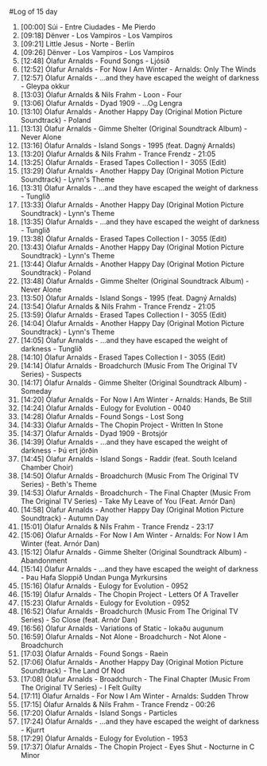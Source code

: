 #Log of 15 day

1. [00:00] Súi - Entre Ciudades - Me Pierdo
1. [09:18] Dënver - Los Vampiros - Los Vampiros
1. [09:21] Little Jesus - Norte - Berlín
1. [09:26] Dënver - Los Vampiros - Los Vampiros
1. [12:48] Ólafur Arnalds - Found Songs - Ljósið
1. [12:52] Ólafur Arnalds - For Now I Am Winter - Arnalds: Only The Winds
1. [12:57] Ólafur Arnalds - ...and they have escaped the weight of darkness - Gleypa okkur
1. [13:03] Ólafur Arnalds & Nils Frahm - Loon - Four
1. [13:06] Ólafur Arnalds - Dyad 1909 - ...Og Lengra
1. [13:10] Ólafur Arnalds - Another Happy Day (Original Motion Picture Soundtrack) - Poland
1. [13:13] Ólafur Arnalds - Gimme Shelter (Original Soundtrack Album) - Never Alone
1. [13:16] Ólafur Arnalds - Island Songs - 1995 (feat. Dagný Arnalds)
1. [13:20] Ólafur Arnalds & Nils Frahm - Trance Frendz - 21:05
1. [13:25] Ólafur Arnalds - Erased Tapes Collection I - 3055 (Edit)
1. [13:29] Ólafur Arnalds - Another Happy Day (Original Motion Picture Soundtrack) - Lynn's Theme
1. [13:31] Ólafur Arnalds - ...and they have escaped the weight of darkness - Tunglið
1. [13:33] Ólafur Arnalds - Another Happy Day (Original Motion Picture Soundtrack) - Lynn's Theme
1. [13:35] Ólafur Arnalds - ...and they have escaped the weight of darkness - Tunglið
1. [13:38] Ólafur Arnalds - Erased Tapes Collection I - 3055 (Edit)
1. [13:43] Ólafur Arnalds - Another Happy Day (Original Motion Picture Soundtrack) - Lynn's Theme
1. [13:44] Ólafur Arnalds - Another Happy Day (Original Motion Picture Soundtrack) - Poland
1. [13:48] Ólafur Arnalds - Gimme Shelter (Original Soundtrack Album) - Never Alone
1. [13:50] Ólafur Arnalds - Island Songs - 1995 (feat. Dagný Arnalds)
1. [13:54] Ólafur Arnalds & Nils Frahm - Trance Frendz - 21:05
1. [13:59] Ólafur Arnalds - Erased Tapes Collection I - 3055 (Edit)
1. [14:04] Ólafur Arnalds - Another Happy Day (Original Motion Picture Soundtrack) - Lynn's Theme
1. [14:05] Ólafur Arnalds - ...and they have escaped the weight of darkness - Tunglið
1. [14:10] Ólafur Arnalds - Erased Tapes Collection I - 3055 (Edit)
1. [14:14] Ólafur Arnalds - Broadchurch (Music From The Original TV Series) - Suspects
1. [14:17] Ólafur Arnalds - Gimme Shelter (Original Soundtrack Album) - Someday
1. [14:20] Ólafur Arnalds - For Now I Am Winter - Arnalds: Hands, Be Still
1. [14:24] Ólafur Arnalds - Eulogy for Evolution - 0040
1. [14:28] Ólafur Arnalds - Found Songs - Lost Song
1. [14:33] Ólafur Arnalds - The Chopin Project - Written In Stone
1. [14:37] Ólafur Arnalds - Dyad 1909 - Brotsjór
1. [14:39] Ólafur Arnalds - ...and they have escaped the weight of darkness - Þú ert jörðin
1. [14:45] Ólafur Arnalds - Island Songs - Raddir (feat. South Iceland Chamber Choir)
1. [14:50] Ólafur Arnalds - Broadchurch (Music From The Original TV Series) - Beth's Theme
1. [14:53] Ólafur Arnalds - Broadchurch - The Final Chapter (Music From The Original TV Series) - Take My Leave of You (Feat. Arnór Dan)
1. [14:58] Ólafur Arnalds - Another Happy Day (Original Motion Picture Soundtrack) - Autumn Day
1. [15:01] Ólafur Arnalds & Nils Frahm - Trance Frendz - 23:17
1. [15:06] Ólafur Arnalds - For Now I Am Winter - Arnalds: For Now I Am Winter (feat. Arnór Dan)
1. [15:12] Ólafur Arnalds - Gimme Shelter (Original Soundtrack Album) - Abandonment
1. [15:14] Ólafur Arnalds - ...and they have escaped the weight of darkness - Þau Hafa Sloppið Undan Þunga Myrkursins
1. [15:16] Ólafur Arnalds - Eulogy for Evolution - 0952
1. [15:19] Ólafur Arnalds - The Chopin Project - Letters Of A Traveller
1. [15:23] Ólafur Arnalds - Eulogy for Evolution - 0952
1. [16:52] Ólafur Arnalds - Broadchurch (Music From The Original TV Series) - So Close (feat. Arnór Dan)
1. [16:56] Ólafur Arnalds - Variations of Static - lokaðu augunum
1. [16:59] Ólafur Arnalds - Not Alone - Broadchurch - Not Alone - Broadchurch
1. [17:03] Ólafur Arnalds - Found Songs - Raein
1. [17:06] Ólafur Arnalds - Another Happy Day (Original Motion Picture Soundtrack) - The Land Of Nod
1. [17:08] Ólafur Arnalds - Broadchurch - The Final Chapter (Music From The Original TV Series) - I Felt Guilty
1. [17:11] Ólafur Arnalds - For Now I Am Winter - Arnalds: Sudden Throw
1. [17:15] Ólafur Arnalds & Nils Frahm - Trance Frendz - 00:26
1. [17:20] Ólafur Arnalds - Island Songs - Particles
1. [17:24] Ólafur Arnalds - ...and they have escaped the weight of darkness - Kjurrt
1. [17:29] Ólafur Arnalds - Eulogy for Evolution - 1953
1. [17:37] Ólafur Arnalds - The Chopin Project - Eyes Shut - Nocturne in C Minor
